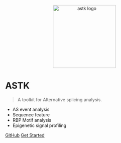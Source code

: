 <p align="center">
 <img src="https://user-images.githubusercontent.com/19553554/71825144-2d568180-30d6-11ea-8ee0-63c849cfd934.png" alt="astk logo" width=200 height=200 />
</p>

# ASTK

> A toolkit for Alternative splicing analysis.

* AS event analysis
* Sequence feature
* RBP Motif analysis
* Epigenetic signal profiling

[GitHub](https://github.com/huang-sh/astk)
[Get Started](zh-cn/README.md)
